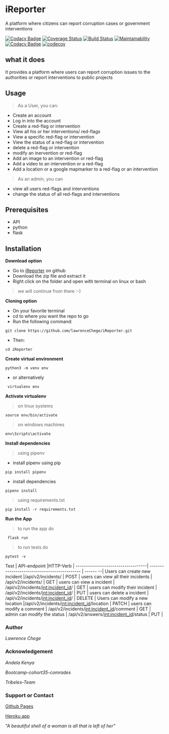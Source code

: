 # iReporter
A platform where citizens can report corruption cases or government interventions

[![Codacy Badge](https://api.codacy.com/project/badge/Grade/d0bcde400dc8421aa972e9954b90bb11)](https://app.codacy.com/app/lawrenceChege/iReporter?utm_source=github.com&utm_medium=referral&utm_content=lawrenceChege/iReporter&utm_campaign=Badge_Grade_Settings)
[![Coverage Status](https://coveralls.io/repos/github/lawrenceChege/iReporter/badge.svg)](https://coveralls.io/github/lawrenceChege/iReporter)
[![Build Status](https://travis-ci.org/lawrenceChege/iReporter.svg?branch=develop)](https://travis-ci.org/lawrenceChege/iReporter)
[![Maintainability](https://api.codeclimate.com/v1/badges/b99e2ea3d09bbd651354/maintainability)](https://codeclimate.com/github/lawrenceChege/iReporter/maintainability)
[![Codacy Badge](https://api.codacy.com/project/badge/Grade/d0bcde400dc8421aa972e9954b90bb11)](https://app.codacy.com/app/lawrenceChege/iReporter?utm_source=github.com&utm_medium=referral&utm_content=lawrenceChege/iReporter&utm_campaign=Badge_Grade_Dashboard)
[![codecov](https://codecov.io/gh/lawrenceChege/iReporter/branch/challenge-3/graph/badge.svg)](https://codecov.io/gh/lawrenceChege/iReporter)

## what it does

It provides a platform where users can report corruption issues to the authorities or report interventions to public projects

## Usage

> As a User, you can:

  * Create an account
  * Log in into the account
  * Create a red-flag or intervention
  * View all his or her interventions/ red-flags
  * View a specific red-flag or intervention
  * View the status of a red-flag or intervention
  * delete a red-flag or intervention
  * modify an inervention or red-flag
  * Add an image to an intervention or red-flag
  * Add a video to an intervention or a red-flag
  * Add a location or a google mapmarker to a red-flag or an intervention

> As an admin, you can

  * view all users red-flags and interventions
  * change the status of all red-flags and interventions

## Prerequisites

  * API
  * python
  * flask

## Installation

**Download option**

  * Go to [iReporter](https://github.com/lawrenceChege/iReporter) on github
  * Download the zip file and extract it
  * Right click on the folder and open with terminal on linux or bash

> we will continue from there :-)

**Cloning option**

  * On your favorite terminal
  * cd to where you want the repo to go
  * Run the following command:

```git clone https://github.com/lawrenceChege/iReporter.git```

  * Then:

`cd iReporter`

**Create virtual environment**

``` python3 -m venv env  ```

  * or alternatively

` virtualenv env`

**Activate virtualenv**
> on linux systems

` source env/bin/activate `
> on windows machines

` env\Scripts\activate `

**Install dependencies**
> using pipenv 
* install pipenv using pip

` pip install pipenv `

* install dependencies

` pipenv install `

> using requirements.txt

` pip install -r requirements.txt `

**Run the App**
> to run the app do 

` flask run`
> to run tests do 

`pytest -v `

Test                               | API-endpoint                                 |HTTP-Verb |
-----------------------------------| -------------------------------------------- | ------ --|
Users can create new incident      |/api/v2/incidents/                            | POST     |
users can view all their incidents | /api/v2/incidents/                           | GET      |
users can view a incident          | /api/v2/incidents/<int:incident_id>/         | GET      |
users can modify their incident    | /api/v2/incidents/<int:incident_id>/         | PUT      |
users can delete a incident        | /api/v2/incidents/<int:incident_id>/         | DELETE   |
Users can modify a new location    |/api/v2/incidents/<int:incident_id>/location  | PATCH    |
users can modify a comment         | /api/v2/incidents/<int:incident_id>/comment  | GET      |
admin can modify the status        | /api/v2/answers/<int:incident_id>/status     | PUT      |

### Author

*Lawrence Chege*

### Acknowledgement

*Andela Kenya*

*Bootcamp-cohort35-comrades*

*Tribeles-Team*

### Support or Contact

[Github Pages](https://lawrencechege.github.io/iReporter/)

[Heroku app](https://ireporti.herokuapp.com/)

*"A beautiful shell of a woman is all that is left of her"*

